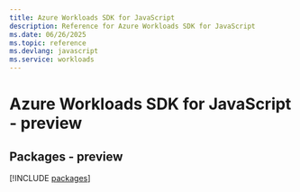 ```yaml
---
title: Azure Workloads SDK for JavaScript
description: Reference for Azure Workloads SDK for JavaScript
ms.date: 06/26/2025
ms.topic: reference
ms.devlang: javascript
ms.service: workloads
---
```

# Azure Workloads SDK for JavaScript - preview
## Packages - preview
[!INCLUDE [packages](workloads-index.md)]